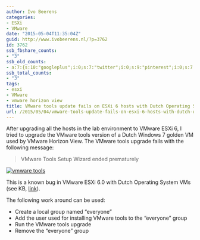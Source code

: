 ```yaml
---
author: Ivo Beerens
categories:
- ESXi
- VMware
date: "2015-05-04T11:35:04Z"
guid: http://www.ivobeerens.nl/?p=3762
id: 3762
ssb_fbshare_counts:
- "3"
ssb_old_counts:
- a:7:{s:10:"googleplus";i:0;s:7:"twitter";i:0;s:9:"pinterest";i:0;s:7:"fbshare";i:3;s:8:"linkedin";i:0;s:6:"reddit";i:0;s:6:"tumblr";i:0;}
ssb_total_counts:
- "3"
tags:
- esxi
- VMware
- vmware horizon view
title: VMware tools update fails on ESXi 6 hosts with Dutch Operating System VMs
url: /2015/05/04/vmware-tools-update-fails-on-esxi-6-hosts-with-dutch-operating-systems-vms/
---
```


After upgrading all the hosts in the lab environment to VMware ESXi 6, I tried to upgrade the VMware tools version of a Dutch Windows 7 golden VM used by VMware Horizon View. The VMware tools upgrade fails with the following message:

> VMware Tools Setup Wizard ended prematurely

[![vmware tools](http://localhost/wp-content/uploads/2015/05/vmware-tools-300x234.png)](http://localhost/wp-content/uploads/2015/05/vmware-tools.png)

This is a known bug in VMware ESXi 6.0 with Dutch Operating System VMs (see KB, [link](http://kb.vmware.com/selfservice/microsites/search.do?language=en_US&cmd=displayKC&externalId=2114476)).

The following work around can be used:

- Create a local group named “everyone”
- Add the user used for installing VMware tools to the “everyone” group
- Run the VMware tools upgrade
- Remove the “everyone” group
